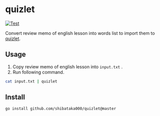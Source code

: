 # quizlet

[![Test](https://github.com/shibataka000/quizlet/actions/workflows/test.yaml/badge.svg)](https://github.com/shibataka000/quizlet/actions/workflows/test.yaml)

Convert review memo of english lesson into words list to import them to [quizlet](https://quizlet.com/).

## Usage
1. Copy review memo of english lesson into `input.txt` .
2. Run following command.

```bash
cat input.txt | quizlet
```

## Install
```bash
go install github.com/shibataka000/quizlet@master
```
